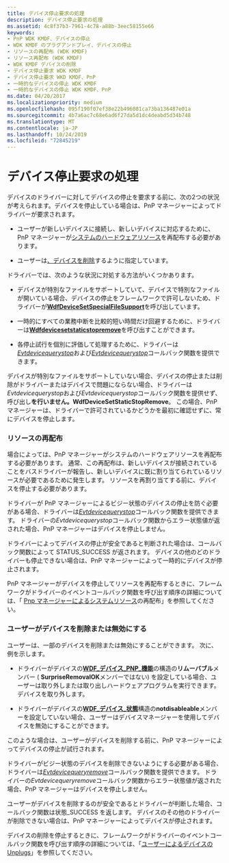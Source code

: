 ```yaml
---
title: デバイス停止要求の処理
description: デバイス停止要求の処理
ms.assetid: 4c8f37b3-7961-4c78-a88b-3eec58155e66
keywords:
- PnP WDK KMDF、デバイスの停止
- WDK KMDF のプラグアンドプレイ、デバイスの停止
- リソースの再配布 (WDK KMDF)
- リソース再配布 (WDK KMDF)
- WDK KMDF デバイスの削除
- デバイス停止要求 WDK KMDF
- デバイス停止要求 WKD KMDF、PnP
- 一時的なデバイスの停止 WDK KMDF
- 一時的なデバイスの停止 WDK KMDF、PnP
ms.date: 04/20/2017
ms.localizationpriority: medium
ms.openlocfilehash: 095f190f07ef38e22b496081ca73ba136487e01a
ms.sourcegitcommit: 4b7a6ac7c68e6ad6f27da5d1dc4deabd5d34b748
ms.translationtype: MT
ms.contentlocale: ja-JP
ms.lasthandoff: 10/24/2019
ms.locfileid: "72845219"
---
```

# <a name="handling-requests-to-stop-a-device"></a>デバイス停止要求の処理


デバイスのドライバーに対してデバイスの停止を要求する前に、次の2つの状況が考えられます。デバイスを停止している場合は、PnP マネージャーによってドライバーが要求されます。

-   ユーザーが新しいデバイスに接続し、新しいデバイスに対応するために、PnP マネージャーが[システムのハードウェアリソース](#redistributing-resources)を再配布する必要があります。

-   ユーザーは[、デバイスを削除](#a-user-removes-or-disables-a-device)するように指定しています。

ドライバーでは、次のような状況に対処する方法がいくつかあります。

-   デバイスが特別なファイルをサポートしていて、デバイスで特別なファイルが開いている場合、デバイスの停止をフレームワークで許可しないため、ドライバーが[**WdfDeviceSetSpecialFileSupport**](https://docs.microsoft.com/windows-hardware/drivers/ddi/wdfdevice/nf-wdfdevice-wdfdevicesetspecialfilesupport)を呼び出しています。

-   一時的にすべての業務中断を比較的短い時間だけ回避するために、ドライバーは[**Wdfdevicesetstaticstopremove**](https://docs.microsoft.com/windows-hardware/drivers/ddi/wdfdevice/nf-wdfdevice-wdfdevicesetstaticstopremove)を呼び出すことができます。

-   各停止試行を個別に評価して処理するために、ドライバーは[*Evtdevicequerystop*](https://docs.microsoft.com/windows-hardware/drivers/ddi/wdfdevice/nc-wdfdevice-evt_wdf_device_query_stop)および[*Evtdevicequerystop*](https://docs.microsoft.com/windows-hardware/drivers/ddi/wdfdevice/nc-wdfdevice-evt_wdf_device_query_remove)コールバック関数を提供できます。

デバイスが特別なファイルをサポートしていない場合、デバイスの停止または削除がドライバーまたはデバイスで問題にならない場合、ドライバーは*Evtdevicequerystop*および*Evtdevicequerystop*コールバック関数を提供せず、呼び出し**を行いません。WdfDeviceSetStaticStopRemove**。 この場合、PnP マネージャーは、ドライバーで許可されているかどうかを最初に確認せずに、常にデバイスを停止します。

### <a href="" id="redistributing-resources"></a>リソースの再配布

場合によっては、PnP マネージャーがシステムのハードウェアリソースを再配布する必要があります。 通常、この再配布は、新しいデバイスが接続されていることをバスドライバーが報告し、新しいデバイスに既に割り当てられているリソースが必要であるために発生します。 リソースを再割り当てする前に、デバイスを停止する必要があります。

ドライバーが PnP マネージャーによるビジー状態のデバイスの停止を防ぐ必要がある場合、ドライバーは[*Evtdevicequerystop*](https://docs.microsoft.com/windows-hardware/drivers/ddi/wdfdevice/nc-wdfdevice-evt_wdf_device_query_stop)コールバック関数を提供できます。 ドライバーの*Evtdevicequerystop*コールバック関数からエラー状態値が返された場合、PnP マネージャーはデバイスを停止しません。

ドライバーによってデバイスの停止が安全であると判断された場合は、コールバック関数によって STATUS\_SUCCESS が返されます。 デバイスの他のどのドライバーも停止できない場合は、PnP マネージャーによって一時的にデバイスが停止されます。

PnP マネージャーがデバイスを停止してリソースを再配布するときに、フレームワークがドライバーのイベントコールバック関数を呼び出す順序の詳細については、「 [Pnp マネージャーによるシステムリソース](the-pnp-manager-redistributes-system-resources.md)の再配布」を参照してください。

### <a href="" id="a-user-removes-or-disables-a-device"></a>ユーザーがデバイスを削除または無効にする

ユーザーは、一部のデバイスを削除または無効にすることができます。 次に、例を示します。

-   ドライバーがデバイスの[**WDF\_デバイス\_PNP\_機能**](https://docs.microsoft.com/windows-hardware/drivers/ddi/wdfdevice/ns-wdfdevice-_wdf_device_pnp_capabilities)の構造の**リムーバブル**メンバー ( **SurpriseRemovalOK**メンバーではない) を設定している場合、ユーザーは取り外しまたは取り出しハードウェアプログラムを実行できます。デバイスを取り外します。

-   ドライバーがデバイスの[**WDF\_デバイス\_状態**](https://docs.microsoft.com/windows-hardware/drivers/ddi/wdfdevice/ns-wdfdevice-_wdf_device_state)構造の**notdisableable**メンバーを設定していない場合、ユーザーはデバイスマネージャーを使用してデバイスを無効にすることができます。

このような場合は、ユーザーがデバイスを削除する前に、PnP マネージャーによってデバイスの停止が試行されます。

ドライバーがビジー状態のデバイスを削除できないようにする必要がある場合、ドライバーは[*Evtdevicequeryremove*](https://docs.microsoft.com/windows-hardware/drivers/ddi/wdfdevice/nc-wdfdevice-evt_wdf_device_query_remove)コールバック関数を提供できます。 ドライバーの*Evtdevicequeryremove*コールバック関数からエラー状態値が返された場合、PnP マネージャーはデバイスを停止しません。

ユーザーがデバイスを削除するのが安全であるとドライバーが判断した場合、コールバック関数は状態\_SUCCESS を返します。 デバイスのその他のドライバーが削除できない場合は、PnP マネージャーによってデバイスが停止されます。

デバイスの削除を停止するときに、フレームワークがドライバーのイベントコールバック関数を呼び出す順序の詳細については、「[ユーザーによるデバイスの Unplugs](a-user-unplugs-a-device.md)」を参照してください。

 

 





